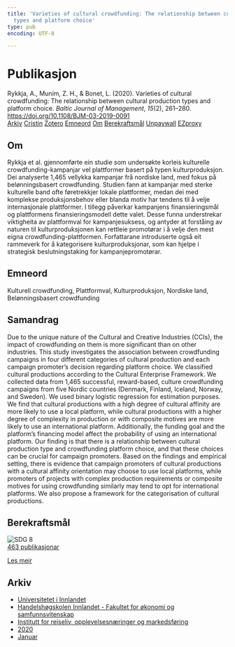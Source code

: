 ```yaml
---
title: 'Varieties of cultural crowdfunding: The relationship between cultural production
  types and platform choice'
type: pub
encoding: UTF-8

---
```

<h1>Publikasjon</h1>
<article id="csl-bib-container-XUWEVB9D" class="csl-bib-container">
  <div class="csl-bib-body"> <div class="csl-entry">Rykkja, A., Munim, Z. H., &#38; Bonet, L. (2020). Varieties of cultural crowdfunding: The relationship between cultural production types and platform choice. <i>Baltic Journal of Management</i>, <i>15</i>(2), 261–280. <a href="https://doi.org/10.1108/BJM-03-2019-0091">https://doi.org/10.1108/BJM-03-2019-0091</a></div> </div>
  <div class="csl-bib-buttons">
    <a href="#taxonomy-article-XUWEVB9D" alt="archive" class="csl-bib-button">Arkiv</a>
    <a href="https://app.cristin.no/results/show.jsf?id=1772891" alt="Cristin" class="csl-bib-button">Cristin</a>
    <a href="http://zotero.org/groups/5881554/items/XUWEVB9D" alt="Zotero" class="csl-bib-button">Zotero</a>
    <a href="#keywords-article-XUWEVB9D" alt="keywords" class="csl-bib-button">Emneord</a>
    <a href="#about-article-XUWEVB9D" alt="about_pub" class="csl-bib-button">Om</a>
    <a href="#sdg-article-XUWEVB9D" alt="sdg" class="csl-bib-button">Berekraftsmål</a>
    <a href="https://diposit.ub.edu/dspace/bitstream/2445/164739/1/695212.pdf" alt="Unpaywall" class="csl-bib-button">Unpaywall</a>
    <a href="https://diposit.ub.edu/dspace/bitstream/2445/164739/1/695212.pdf" alt="EZproxy" class="csl-bib-button">EZproxy</a>
  </div>
  <div id="csl-bib-meta-container-XUWEVB9D"></div>
</article>
<div id="csl-bib-meta-XUWEVB9D" class="csl-bib-meta">
  <article id="about-article-XUWEVB9D" class="about_pub-article">
    <h1>Om</h1>
    Rykkja et al. gjennomførte ein studie som undersøkte korleis kulturelle crowdfunding-kampanjar vel plattformer basert på typen kulturproduksjon. Dei analyserte 1,465 vellykka kampanjar frå nordiske land, med fokus på belønningsbasert crowdfunding. Studien fann at kampanjar med sterke kulturelle band ofte føretrekkjer lokale plattformer, medan dei med komplekse produksjonsbehov eller blanda motiv har tendens til å velje internasjonale plattformer. I tillegg påverkar kampanjens finansieringsmål og plattformens finansieringsmodell dette valet. Desse funna understrekar viktigheita av plattformval for kampanjesuksess, og antyder at forståing av naturen til kulturproduksjonen kan rettleie promotørar i å velje den mest eigna crowdfunding-plattformen. Forfattarane introduserte også eit rammeverk for å kategorisere kulturproduksjonar, som kan hjelpe i strategisk beslutningstaking for kampanjepromotørar.
  </article>
  <article id="keywords-article-XUWEVB9D" class="keywords-article">
    <h1>Emneord</h1>
    Kulturell crowdfunding, Plattformval, Kulturproduksjon, Nordiske land, Belønningsbasert crowdfunding
  </article>
  <article id="abstract-article-XUWEVB9D" class="abstract-article">
    <h1>Samandrag</h1>
    Due to the unique nature of the Cultural and Creative Industries (CCIs), the impact of crowdfunding on them is more significant than on other industries. This study investigates the association between crowdfunding campaigns in four different categories of cultural production and each campaign promoter’s decision regarding platform choice. 
We classified cultural productions according to the Cultural Enterprise Framework. We collected data from 1,465 successful, reward-based, culture crowdfunding campaigns from five Nordic countries (Denmark, Finland, Iceland, Norway, and Sweden). We used binary logistic regression for estimation purposes. 
We find that cultural productions with a high degree of cultural affinity are more likely to use a local platform, while cultural productions with a higher degree of complexity in production or with composite motives are more likely to use an international platform. Additionally, the funding goal and the platform’s financing model affect the probability of using an international platform. 
Our finding is that there is a relationship between cultural production type and crowdfunding platform choice, and that these choices can be crucial for campaign promoters. Based on the findings and empirical setting, there is evidence that campaign promoters of cultural productions with a cultural affinity orientation may choose to use local platforms, while promoters of projects with complex production requirements or composite motives for using crowdfunding similarly may tend to opt for international platforms. We also propose a framework for the categorisation of cultural productions.
  </article>
  <article id="sdg-article-XUWEVB9D" class="sdg-article">
    <h1>Berekraftsmål</h1>
    <div class="sdg-container"><div id="sdg8" class="sdg">
        <img src="{{< params subfolder >}}images/sdg/sdg08_nn.png" class="image" alt="SDG 8">
        <div class="sdg-overlay">
          <a href="{{< params subfolder >}}nn/archive/?sdg=8#archive" class="sdg-publication-count"><span>463</span> publikasjonar</a>
          <p><a href="https://fn.no/om-fn/fns-baerekraftsmaal/anstendig-arbeid-og-oekonomisk-vekst?lang=nno-NO" class="sdg-read-more">Les meir</a></p>
        </div>
      </div></div>
  </article>
  <article id="taxonomy-article-XUWEVB9D" class="taxonomy-article">
    <h1>Arkiv</h1>
    <ul>
      <li><a href="{{< params subfolder >}}nn/archive/?key=3DCRN523">Universitetet i Innlandet</a></li>
      <li><a href="{{< params subfolder >}}nn/archive/?key=DU8Q9LN9">Handelshøgskolen Innlandet - Fakultet for økonomi og samfunnsvitenskap</a></li>
      <li><a href="{{< params subfolder >}}nn/archive/?key=HTIZLGPZ">Institutt for reiseliv, opplevelsesnæringer og markedsføring</a></li>
      <li><a href="{{< params subfolder >}}nn/archive/?key=6V8B4IYP">2020</a></li>
      <li><a href="{{< params subfolder >}}nn/archive/?key=FE74R9GF">Januar</a></li>
    </ul>
  </article>
</div>
